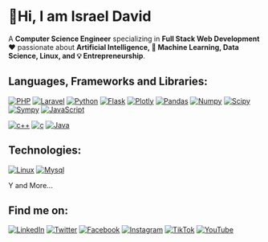# 👋Hi, I am Israel David

A **Computer Science Engineer** specializing in **Full Stack Web Development** ❤️ passionate about **Artificial Intelligence, 🤖 Machine Learning, Data Science, Linux, and 💡 Entrepreneurship**.  

## Languages, Frameworks and Libraries:
[![PHP](https://img.shields.io/badge/php-blue?style=for-the-badge&logo=PHP&logoColor=white&labelColor=101010)]()
[![Laravel](https://img.shields.io/badge/laravel-red?style=for-the-badge&logo=Laravel&logoColor=white&labelColor=101010)]()
[![Python](https://img.shields.io/badge/Python-yellow?style=for-the-badge&logo=python&logoColor=white&labelColor=101010)]()
[![Flask](https://img.shields.io/badge/Flask-white?style=for-the-badge&logo=flask&logoColor=white&labelColor=101010)]()
[![Plotly](https://img.shields.io/badge/Plotly-purple?style=for-the-badge&logo=plotly&logoColor=white&labelColor=101010)]()
[![Pandas](https://img.shields.io/badge/Pandas-gray?style=for-the-badge&logo=pandas&logoColor=white&labelColor=101010)]()
[![Numpy](https://img.shields.io/badge/Numpy-blue?style=for-the-badge&logo=numpy&logoColor=white&labelColor=101010)]()
[![Scipy](https://img.shields.io/badge/Scipy-green?style=for-the-badge&logo=scipy&logoColor=white&labelColor=101010)]()
[![Sympy](https://img.shields.io/badge/Sympy-green?style=for-the-badge&logo=sympy&logoColor=white&labelColor=101010)]()
[![JavaScript](https://img.shields.io/badge/JavaScript-F7DF1E?style=for-the-badge&logo=javascript&logoColor=white&labelColor=101010)]()

[![c++](https://img.shields.io/badge/C++-gray?style=for-the-badge&logo=C&logoColor=white&labelColor=101010)]()
[![c](https://img.shields.io/badge/C-gray?style=for-the-badge&logo=C&logoColor=white&labelColor=101010)]()
[![Java](https://img.shields.io/badge/Java-red?style=for-the-badge&logo=java&logoColor=white&labelColor=101010)]()

## Technologies:
[![Linux](https://img.shields.io/badge/Linux-gree?style=for-the-badge&logo=linux&logoColor=white&labelColor=101010)]()
[![Mysql](https://img.shields.io/badge/MySql-orange?style=for-the-badge&logo=mysql&logoColor=white&labelColor=101010)]()


Y and More...

## Find me on:
[![LinkedIn](https://img.shields.io/badge/LinkedIn-israeldavidvm-0077B5?style=for-the-badge&logo=linkedin&logoColor=white&labelColor=101010)](https://www.linkedin.com/in/israeldavidvm/)
[![Twitter](https://img.shields.io/badge/Twitter-@israeldavidvm-1DA1F2?style=for-the-badge&logo=twitter&logoColor=white&labelColor=101010)](https://twitter.com/israeldavidvm)
[![Facebook](https://img.shields.io/badge/Facebook-israeldavidvm-1877F2?style=for-the-badge&logo=facebook&logoColor=white&labelColor=101010)](https://www.facebook.com/israeldavidvm)
[![Instagram](https://img.shields.io/badge/Instagram-@israeldavidvmv-gray?style=for-the-badge&logo=instagram&logoColor=white&labelColor=101010)](https://www.instagram.com/israeldavidvm/)
[![TikTok](https://img.shields.io/badge/TikTok-@israeldavidvm-E4405F?style=for-the-badge&logo=tiktok&logoColor=white&labelColor=101010)](https://www.tiktok.com/@israeldavidvm)
[![YouTube](https://img.shields.io/badge/YouTube-@israeldavidvm-FF0000?style=for-the-badge&logo=youtube&logoColor=white&labelColor=101010)](https://www.youtube.com/channel/UCmZLFpEPNdwpJOhal0wry7A)

